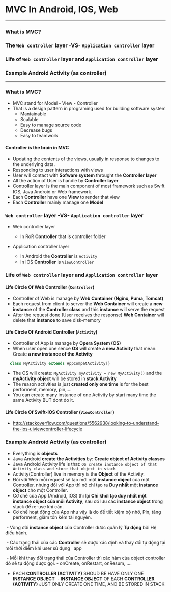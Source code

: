 # MVC In Android, IOS, Web

--------

### What is MVC?
### The `Web controller` layer -VS- `Application controller` layer
### Life of `Web controller` layer and `Application controller` layer
### Example Android Activity (as controller)

-------


### What is MVC?

 - MVC stand for Model - View - Controller
 - That is a design pattern in programing used for building software system
    - Mantainable
    - Scalable
    - Easy to manage source code
    - Decrease bugs
    - Easy to teamwork
    
#### Controller is the brain in MVC
  - Updating the contents of the views, usually in response to changes to the underlying data.
  - Responding to user interactions with views
  - User will contact with **Sofware system** throught the **Controller layer**
  - All the action of User is handle by **Controller layer**
  - Controller layer is the main component of most framework such as Swift IOS, Java Android or Web framework.
  - Each **Controller** have one **View** to render that view
  - Each **Controller** mainly manage one **Model**

  
### `Web controller` layer -VS- `Application controller` layer
  - Web controller layer
     - In RoR **Controller** that is controller folder
    
  - Application controller layer
     - In Android the **Controller** is `Activity`
     - In IOS  **Controller** is `ViewController`
     
### Life of `Web controller` layer and `Application controller` layer

#### Life Circle Of **Web Controller** (`Controller`)

   - Controller of Web is manage by **Web Container (Nginx, Puma, Tomcat)**
   - Each request from client to server the **Web Container** will create a **new instance** of the **Controller class** and this **instance** will serve the request
   - After the request done (User receives the response) **Web Container** will delete that **instance** to save disk-memory
  
#### Life Circle Of **Android Controller** (`Activity`)

   - Controller of App is manage by **Opera System (OS)**
   - When user open one sence **OS** will create **a new Activity** that mean: Create **a new instance of the Activity**

   ```java
     class MyActivity extends AppCompatActivity{}
   ```

   - The OS will create: `MyActivity myActivity = new MyActivity()` and the **myActivity object** will be stored in **stack Activity**
   - The reason activities is just **created only one time** is for the best performent, memory, pin,....
   - You can create many instance of one Activity by start many time the same Activity BUT dont do it.
  
#### Life Circle Of **Swift-IOS Controller** (`ViewController`)
  
  - http://stackoverflow.com/questions/5562938/looking-to-understand-the-ios-uiviewcontroller-lifecycle
  
  
### Example Android Activity (as controller)

  - Everything is **objects**
  - Java Android **create the Activities** by: **Create object of Activity classes**
  - Java Android Activity life is that: `OS create instance object of that Activity class and store that object in stack`
  - Activity(Controller) live in memory is the **Object** of the Activity.
  
  - Đối với Web mỗi request sẽ tạo mới một **instance object** của một Controller, nhưng đối với App thì nó chỉ tạo ra **Duy nhất** một **instance object** cho một Controller.
  
  - Cơ chế của App (Android, IOS) thì lại **Chỉ khởi tạo duy nhất một instance object của mỗi Activity**, sau đó lưu các **instance object** trong stack để re-use khi cần.
  
  - Cơ chế hoạt động của App như vậy là do để tiết kiệm bộ nhớ, Pin, tăng performent, giảm tốn kém tài nguyên.
  
  - Vòng đời **instance object** của Controller được quản lý **Tự động** bởi Hệ điều hành.
  
  - Các trạng thái của các **Controller** sẽ được xác định và thay đổi tự động tại mỗi thời điểm khi user sử dụng
   app
   
  - Mỗi khi thay đổi trạng thái của Controller thì các hàm của object controller đó sẽ tự động được gọi.
    - onCreate, onRestart, onResum, ....
    
  - EACH **CONTROLLER (ACTIVITY)** SHOUD BE HAVE ONLY ONE **INSTANCE OBJECT**
  - **INSTANCE OBJECT** OF EACH **CONTROLLER (ACTIVITY)** JUST ONLY CREATE ONE TIME, AND BE STORED IN STACK

